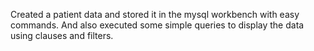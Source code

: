 Created a patient data and stored it in the mysql workbench with easy commands.
And also executed some simple queries to display the data using clauses and filters.
